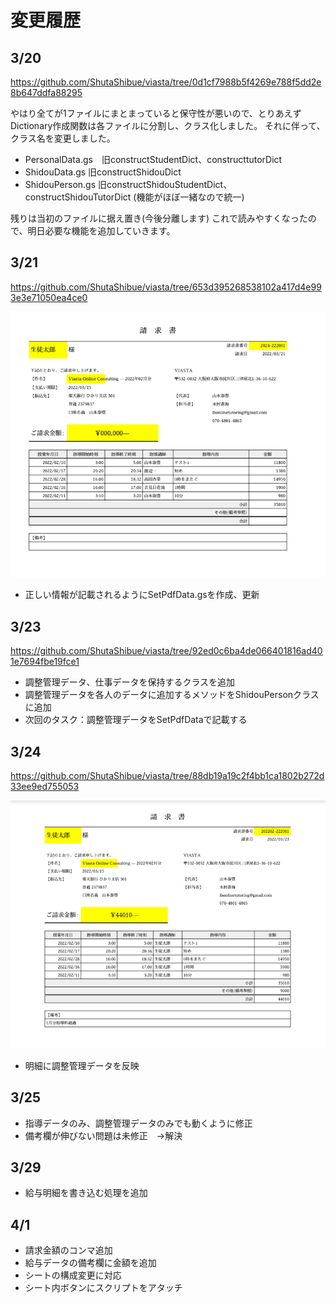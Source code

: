 # 変更履歴

## 3/20

<https://github.com/ShutaShibue/viasta/tree/0d1cf7988b5f4269e788f5dd2e8b647ddfa88295>

やはり全てが1ファイルにまとまっていると保守性が悪いので、とりあえずDictionary作成関数は各ファイルに分割し、クラス化しました。
それに伴って、クラス名を変更しました。

- PersonalData.gs　旧constructStudentDict、constructtutorDict
- ShidouData.gs  旧constructShidouDict
- ShidouPerson.gs  旧constructShidouStudentDict、constructShidouTutorDict (機能がほぼ一緒なので統一)

残りは当初のファイルに据え置き(今後分離します)
これで読みやすくなったので、明日必要な機能を追加していきます。

## 3/21

<https://github.com/ShutaShibue/viasta/tree/653d395268538102a417d4e993e3e71050ea4ce0>

![ss](img/README_2022-03-21-17-02-05.png)

- 正しい情報が記載されるようにSetPdfData.gsを作成、更新
  
## 3/23

  <https://github.com/ShutaShibue/viasta/tree/92ed0c6ba4de066401816ad401e7694fbe19fce1>

- 調整管理データ、仕事データを保持するクラスを追加
- 調整管理データを各人のデータに追加するメソッドをShidouPersonクラスに追加
- 次回のタスク：調整管理データをSetPdfDataで記載する
  
## 3/24

<https://github.com/ShutaShibue/viasta/tree/88db19a19c2f4bb1ca1802b272d33ee9ed755053>

![ss](img/README_2022-03-24-13-41-54.png)

- 明細に調整管理データを反映

## 3/25

- 指導データのみ、調整管理データのみでも動くように修正
- 備考欄が伸びない問題は未修正　→解決

## 3/29

- 給与明細を書き込む処理を追加

## 4/1

- 請求金額のコンマ追加
- 給与データの備考欄に金額を追加
- シートの構成変更に対応
- シート内ボタンにスクリプトをアタッチ
